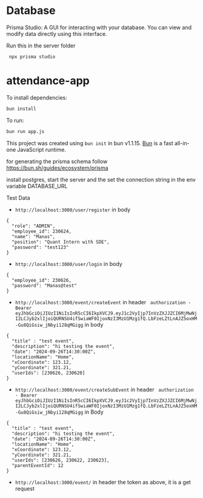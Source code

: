 # Database

Prisma Studio: A GUI for interacting with your database. You can view and modify data directly using this interface.

Run this in the server folder

```
 npx prisma studio
```

# attendance-app

To install dependencies:

```bash
bun install
```

To run:

```bash
bun run app.js
```

This project was created using `bun init` in bun v1.1.15. [Bun](https://bun.sh) is a fast all-in-one JavaScript runtime.

for generating the prisma schema
follow https://bun.sh/guides/ecosystem/prisma

install postgres, start the server and the
set the connection string in the
env variable DATABASE_URL

Test Data

- `http://localhost:3000/user/register`
  in body

```
{
  "role": "ADMIN",
  "employee_id": 230624,
  "name": "Manas",
  "position": "Quant Intern with SDE",
  "password": "test123"
}
```

- `http://localhost:3000/user/login`
  in body

```
{
  "employee_id": 230626,
  "password": "Manas@test"
}
```

- `http://localhost:3000/event/createEvent`
  in header
  ` authorization - Bearer eyJhbGciOiJIUzI1NiIsInR5cCI6IkpXVCJ9.eyJ1c2VyIjp7InVzZXJJZCI6MjMwNjI2LCJyb2xlIjoiQURNSU4ifSwiaWF0IjoxNzI3MzU1Mzg1fQ.LbFzeLZtLnAJZ5oxHM-Gu8QiGsiw_jNbyi128qMGigg`
  in body

```
{
  "title" : "test event",
  "description": "hi testing the event",
  "date": "2024-09-26T14:30:00Z",
  "locationName": "Home",
  "xCoordinate": 123.12,
  "yCoordinate": 321.21,
  "userIds": [230626, 230620]
}
```

- `http://localhost:3000/event/createSubEvent`
  in header
  ` authorization - Bearer eyJhbGciOiJIUzI1NiIsInR5cCI6IkpXVCJ9.eyJ1c2VyIjp7InVzZXJJZCI6MjMwNjI2LCJyb2xlIjoiQURNSU4ifSwiaWF0IjoxNzI3MzU1Mzg1fQ.LbFzeLZtLnAJZ5oxHM-Gu8QiGsiw_jNbyi128qMGigg`
  in Body

```
{
  "title" : "test event",
  "description": "hi testing the event",
  "date": "2024-09-26T14:30:00Z",
  "locationName": "Home",
  "xCoordinate": 123.12,
  "yCoordinate": 321.21,
  "userIds": [230626, 230622, 230623],
  "parentEventId": 12
}
```

- `http://localhost:3000/event/`
  in header the token as above, it is a get request
